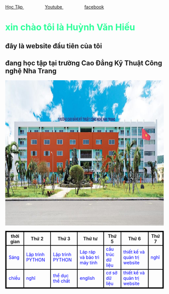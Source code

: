 <html>
 <head>
 <style>
 table, th, td {
	border:2px solid black;
	border-collapse:collapse;
 }
 td {
	color:blue;
 }
 </style>
 </head> 
   <body background="aaa.ipg">
    <a href="https://huynhvanhieuu.github.io/index2.html"> Học Tập </a>&nbsp;&nbsp;&nbsp;&nbsp;&nbsp;&nbsp;&nbsp;&nbsp;&nbsp;&nbsp;&nbsp;&nbsp;&nbsp;&nbsp;&nbsp;&nbsp;
 <a href="https://www.youtube.com/"> Youtube </a>&nbsp;&nbsp;&nbsp;&nbsp;&nbsp;&nbsp;&nbsp;&nbsp;&nbsp;&nbsp;&nbsp;&nbsp;&nbsp;&nbsp;&nbsp;&nbsp;
  <a href="https://www.facebook.com/huynhvanhieuu"> facebook </a> 
    <h1 style="color:#2EFE9A;">xin chào tôi là Huỳnh Văn Hiếu </h1>
  <h2> đây là website đầu tiên của tôi </h2>
  <h2> đang học tập tại trường Cao Đẳng Kỹ Thuật Công nghệ Nha Trang </h2>
<img src="22.jpg" alt="c" width="660" height="460">
 
  </body> 
 <table boder=1>
<tr>
    <th>thời gian</th>
    <th>Thứ 2</th>
    <th>Thứ 3</th>
    <th>Thứ tư</th>
    <th>Thứ 5</th>
    <th>Thứ 6</th>
    <th>Thứ  7</th>
  </tr>
  <tr>
    <td>Sáng</td>
      <td>Lập trình PYTHON</td>
      <td>Lập trình PYTHON</td>
      <td>Láp ráp và bảo trì máy tính</td>
      <td> cấu trúc dữ liệu</td>
    <td>thiết kế và quản trị website</td>
    <td>nghĩ</td>
  </tr>
  <tr>
    <td>chiều</td>
      <td>nghĩ</td>
      <td>thể dục thể chất</td>
      <td>english</td>
      <td>cơ sở dữ liệu</td>
    <td>thiết kế và quản trị website </td>
    <td></td>
  </tr>
</table>
</body>
</html>
